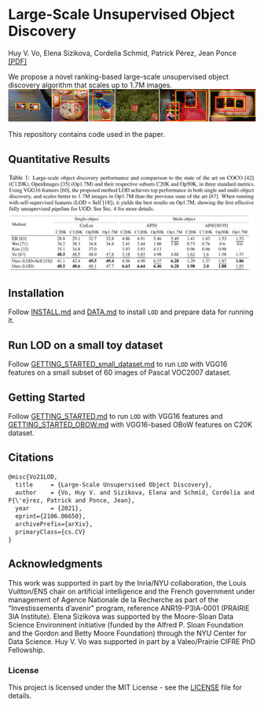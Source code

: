 # Large-Scale Unsupervised Object Discovery

Huy V. Vo, Elena Sizikova, Cordelia Schmid, Patrick Pérez, Jean Ponce
[[PDF]](https://arxiv.org/pdf/2106.06650.pdf)

We propose a novel ranking-based large-scale unsupervised object discovery algorithm that scales up to 1.7M images.
![Teaser](images/teaser.jpg)

This repository contains code used in the paper. 

## Quantitative Results
![Quantitative result](images/quantitative.png)

## Installation
Follow [INSTALL.md](docs/INSTALL.md) and [DATA.md](docs/DATA.md) to install `LOD` and prepare data for running it.

## Run LOD on a small toy dataset
Follow [GETTING_STARTED_small_dataset.md](docs/GETTING_STARTED_small_dataset.md) to run `LOD` with VGG16 features on a small subset of 60 images of Pascal VOC2007 dataset.

## Getting Started 
Follow [GETTING_STARTED.md](docs/GETTING_STARTED.md) to run `LOD` with VGG16 features and [GETTING_STARTED_OBOW.md](docs/GETTING_STARTED_OBOW.md) with VGG16-based OBoW features on C20K dataset.

## Citations

```
@misc{Vo21LOD,
  title     = {Large-Scale Unsupervised Object Discovery},
  author    = {Vo, Huy V. and Sizikova, Elena and Schmid, Cordelia and P{\'e}rez, Patrick and Ponce, Jean},
  year      = {2021},
  eprint={2106.06650},
  archivePrefix={arXiv},
  primaryClass={cs.CV}
}
```

## Acknowledgments

This work was supported in part by the Inria/NYU collaboration, the Louis Vuitton/ENS chair on artificial intelligence and the French government under management of Agence Nationale de la Recherche as part of the “Investissements d’avenir” program, reference ANR19-P3IA-0001 (PRAIRIE 3IA Institute). Elena Sizikova was supported by the Moore-Sloan Data Science Environment initiative
(funded by the Alfred P. Sloan Foundation and the Gordon and Betty Moore Foundation) through the NYU Center for Data Science. Huy V. Vo was supported in part by a Valeo/Prairie CIFRE PhD Fellowship.

### License

This project is licensed under the MIT License - see the [LICENSE](LICENSE) file for details.